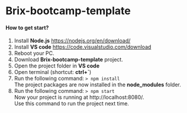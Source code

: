 # Brix-bootcamp-template

#### How to get start?
1. Install **Node.js** https://nodejs.org/en/download/
2. Install **VS code** https://code.visualstudio.com/download
2. Reboot your PC.
3. Download **Brix-bootcamp-template** project.
4. Open the project folder in **VS code** 
5. Open terminal (shortcut: **ctrl+`**)
6. Run the following command: `> npm install`\
The project packages are now installed in the **node_modules** folder. 
7. Run the following command: `> npm start`\
Now your project is running at http://localhost:8080/. \
Use this command to run the project next time.
